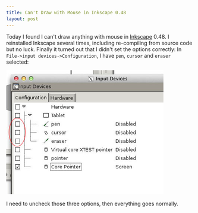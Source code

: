 ```yaml
---
title: Can't Draw with Mouse in Inkscape 0.48
layout: post
---
```

Today I found I can't draw anything with mouse in [Inkscape](http://inkscape.org) 0.48. I reinstalled Inkscape several times, including re-compiling from source code but no luck. Finally it turned out that I didn't set the options correctly: In `File->input devices->Configuration`, I have `pen`, `cursor` and `eraser` selected:

![inkscape setting](/static/img/blog/inkscapemouse.jpg)

I need to uncheck those three options, then everything goes normally.

